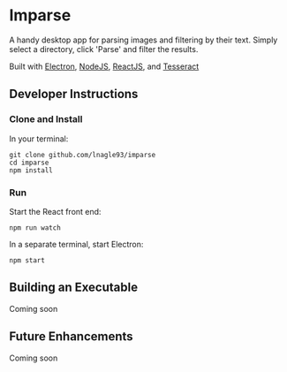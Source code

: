 Imparse
=======

A handy desktop app for parsing images and filtering by their text. Simply
select a directory, click 'Parse' and filter the results.

Built with [Electron](https://electron.atom.io/), [NodeJS](https://nodejs.org), [ReactJS](https://facebook.github.io/react/), and [Tesseract](https://github.com/tesseract-ocr/tesseract)



Developer Instructions
----------------------

### Clone and Install

In your terminal:
```
git clone github.com/lnagle93/imparse
cd imparse
npm install
```

### Run

Start the React front end:
```
npm run watch
```

In a separate terminal, start Electron:
```
npm start
```


Building an Executable
----------------------

Coming soon


Future Enhancements
-------------------

Coming soon

